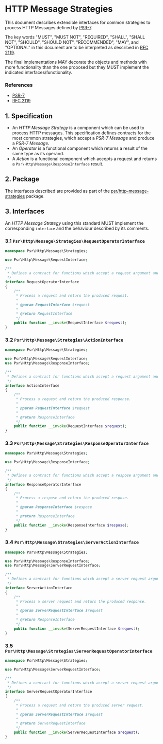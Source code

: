 # HTTP Message Strategies

This document describes extensible interfaces for common strategies to process
HTTP Messages defined by [PSR-7](http://www.php-fig.org/psr/psr-7/).

The key words "MUST", "MUST NOT", "REQUIRED", "SHALL", "SHALL NOT", "SHOULD",
"SHOULD NOT", "RECOMMENDED", "MAY", and "OPTIONAL" in this document are to be
interpreted as described in [RFC 2119](http://tools.ietf.org/html/rfc2119).

The final implementations MAY decorate the objects and methods with more
functionality than the one proposed but they MUST implement the indicated
interfaces/functionality.

### References

- [PSR-7](http://www.php-fig.org/psr/psr-7/)
- [RFC 2119](http://tools.ietf.org/html/rfc2119)

## 1. Specification

* An _HTTP Message Strategy_ is a component which can be used to process HTTP messages.
This specification defines contracts for the most common strategies, which accept a _PSR-7 Message_ and produce a _PSR-7 Message_.
* An _Operator_ is a functional component which returns a result of the same type as its operand.
* A _Action_ is a functional component which accepts a request and returns a `Psr\Http\Message\ResponseInterface` result.

## 2. Package

The interfaces described are provided as part of the [psr/http-message-strategies](https://github.com/http-message-strategies-interop/http-message-strategies) package.

## 3. Interfaces

An _HTTP Message Strategy_ using this standard MUST implement the corresponding `interface` and the behaviour described by its comments.

### 3.1 `Psr\Http\Message\Strategies\RequestOperatorInterface`

```php
namespace Psr\Http\Message\Strategies;

use Psr\Http\Message\RequestInterface;

/**
 * Defines a contract for functions which accept a request argument and produce a request.
 */
interface RequestOperatorInterface
{
    /**
     * Process a request and return the produced request.
     *
     * @param RequestInterface $request
     *
     * @return RequestInterface
     */
    public function __invoke(RequestInterface $request);
}
```

### 3.2 `Psr\Http\Message\Strategies\ActionInterface`

```php
namespace Psr\Http\Message\Strategies;

use Psr\Http\Message\RequestInterface;
use Psr\Http\Message\ResponseInterface;

/**
 * Defines a contract for functions which accept a request argument and produce a response.
 */
interface ActionInterface
{
    /**
     * Process a request and return the produced response.
     *
     * @param RequestInterface $request
     *
     * @return ResponseInterface
     */
    public function __invoke(RequestInterface $request);
}
```

### 3.3 `Psr\Http\Message\Strategies\ResponseOperatorInterface`

```php
namespace Psr\Http\Message\Strategies;

use Psr\Http\Message\ResponseInterface;

/**
 * Defines a contract for functions which accept a respose argument and produce a respose.
 */
interface ResponseOperatorInterface
{
    /**
     * Process a respose and return the produced respose.
     *
     * @param ResponseInterface $respose
     *
     * @return ResponseInterface
     */
    public function __invoke(ResponseInterface $respose);
}
```

### 3.4 `Psr\Http\Message\Strategies\ServerActionInterface`

```php
namespace Psr\Http\Message\Strategies;

use Psr\Http\Message\ResponseInterface;
use Psr\Http\Message\ServerRequestInterface;

/**
 * Defines a contract for functions which accept a server request argument and produce a respose.
 */
interface ServerActionInterface
{
    /**
     * Process a server request and return the produced response.
     *
     * @param ServerRequestInterface $request
     *
     * @return ResponseInterface
     */
    public function __invoke(ServerRequestInterface $request);
}
```

### 3.5 `Psr\Http\Message\Strategies\ServerRequestOperatorInterface`

```php
namespace Psr\Http\Message\Strategies;

use Psr\Http\Message\ServerRequestInterface;

/**
 * Defines a contract for functions which accept a server request argument and produce a server request.
 */
interface ServerRequestOperatorInterface
{
    /**
     * Process a request and return the produced server request.
     *
     * @param ServerRequestInterface $request
     *
     * @return ServerRequestInterface
     */
    public function __invoke(ServerRequestInterface $request);
}
```

